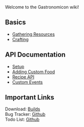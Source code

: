 Welcome to the Gastronomicon wiki!

## Basics

- [Gathering Resources](/gastronomicon/resource-gathering)
- [Crafting](/gastronomicon/crafting)

## API Documentation

- [Setup](/gastronomicon/api-setup)
- [Adding Custom Food](/gastronomicon/custom-food)
- [Recipe API](/gastronomicon/recipes)
- [Custom Events](/gastronomicon/events)

## Important Links

Download: [Builds](https://blob.build/project/Gastronomicon/) \
Bug Tracker: [Github](https://github.com/SchnTgaiSpock/Gastronomicon/issues) \
Todo List: [Github](https://github.com/users/SchnTgaiSpock/projects/1)
